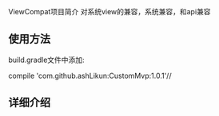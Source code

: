 ViewCompat项目简介
    对系统view的兼容，系统兼容，和api兼容
## 使用方法

build.gradle文件中添加:

   compile 'com.github.ashLikun:CustomMvp:1.0.1'//


## 详细介绍
